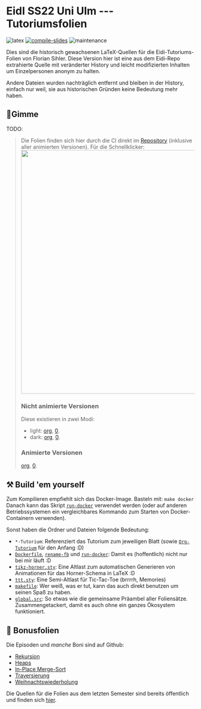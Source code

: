 # EidI SS22 Uni Ulm --- Tutoriumsfolien

![latex](https://img.shields.io/badge/Made%20with-LaTeX-1f425f.svg) [![compile-slides](https://github.com/EagleoutIce/uulm-eidi-tut-ss2022-slides/actions/workflows/compile.yaml/badge.svg)](https://github.com/EagleoutIce/uulm-eidi-tut-ss2022-slides/actions/workflows/compile.yaml) ![maintenance](https://unmaintained.tech/badge.svg)

Dies sind die historisch gewachsenen LaTeX-Quellen für die Eidi-Tutoriums-Folien von Florian Sihler.
Diese Version hier ist eine aus dem Eidi-Repo extrahierte Quelle mit veränderter History und leicht modifizierten
Inhalten um Einzelpersonen anonym zu halten.

Andere Dateien wurden nachträglich entfernt und bleiben in der History, einfach nur weil, sie aus historischen Gründen keine Bedeutung mehr haben.

## 🐧Gimme

TODO:

> Die Folien finden sich hier durch die CI direkt im [Repository](https://github.com/EagleoutIce/uulm-eidi-tut-ss22-slides/tree/gh-pages/all_pdfs) (inklusive aller animierten Versionen).
> Für die Schnellklicker:\
> [<img src="https://github.com/EagleoutIce/uulm-eidi-tut-ss22-slides/blob/gh-pages/preview-01.png?raw=true" width="650"/>](https://media.githubusercontent.com/media/EagleoutIce/uulm-eidi-tut-ss22-slides/gh-pages/all_pdfs/eidi_tut_compact.pdf)
> ### Nicht animierte Versionen
> Diese existieren in zwei Modi:
>   * light: [org](https://media.githubusercontent.com/media/EagleoutIce/uulm-eidi-tut-ss22-slides/gh-pages/all_pdfs/eidi_tut_org-light.pdf), [0](https://media.githubusercontent.com/media/EagleoutIce/uulm-eidi-tut-ss22-slides/gh-pages/all_pdfs/eidi_tut_0-light.pdf).
>   * dark: [org](https://media.githubusercontent.com/media/EagleoutIce/uulm-eidi-tut-ss22-slides/gh-pages/all_pdfs/eidi_tut_org-dark.pdf), [0](https://media.githubusercontent.com/media/EagleoutIce/uulm-eidi-tut-ss22-slides/gh-pages/all_pdfs/eidi_tut_0-dark.pdf).
> ### Animierte Versionen
> [org](https://media.githubusercontent.com/media/EagleoutIce/uulm-eidi-tut-ss22-slides/gh-pages/all_pdfs/animated/eidi_tut_org.pdf),
> [0](https://media.githubusercontent.com/media/EagleoutIce/uulm-eidi-tut-ss22-slides/gh-pages/all_pdfs/animated/eidi_tut_0.pdf).

## ⚒️ Build 'em yourself

Zum Kompilieren empfiehlt sich das Docker-Image. Basteln mit: `make docker`
Danach kann das Skript [`run-docker`](run-docker) verwendet werden (oder auf anderen Betriebssystemen ein vergleichbares Kommando zum Starten von Docker-Containern verwenden).

Sonst haben die Ordner und Dateien folgende Bedeutung:

* `*-Tutorium`: Referenziert das Tutorium zum jeweiligen Blatt (sowie [`Org-Tutorium`](Org-Tutorium) für den Anfang :D)
* [`Dockerfile`](Dockerfile), [`rename-fb`](data/rename-fb) und [`run-docker`](run-docker): Damit es (hoffentlich) nicht nur bei mir läuft :D
* [`tikz-horner.sty`](data/tikz-horner.sty): Eine Altlast zum automatischen Generieren von Animationen für das Horner-Schema in LaTeX :D
* [`ttt.sty`](data/ttt.sty): Eine Semi-Altlast für Tic-Tac-Toe (brrrrh, Memories)
* [`makefile`](makefile): Wer weiß, was er tut, kann das auch direkt benutzen um seinen Spaß zu haben.
* [`global.src`](data/global.src): So etwas wie die gemeinsame Präambel aller Foliensätze. Zusammengetackert, damit es auch ohne ein ganzes Ökosystem funktioniert.

## 📜 Bonusfolien

Die Episoden und *manche* Boni sind auf Github:

* [Rekursion](https://github.com/EagleoutIce/Episode-Recursion)
* [Heaps](https://github.com/EagleoutIce/Episode-Heaps)
* [In-Place Merge-Sort](https://github.com/EagleoutIce/Episode-Inplace)
* [Traversierung](https://github.com/EagleoutIce/Episode-Traversierung)
* [Weihnachtswiederholung](https://github.com/EagleoutIce/christmas-eidi-recap)

Die Quellen für die Folien aus dem letzten Semester sind bereits öffentlich und finden sich [hier](https://github.com/EagleoutIce/uulm-eidi-tut-ws2021-22-slides).